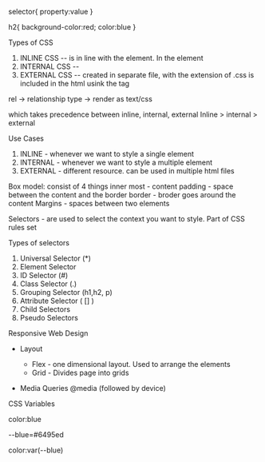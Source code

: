 selector{
	property:value
}

h2{
	background-color:red;
	color:blue
}

Types of CSS
1. INLINE CSS -- is in line with the element. In the element
2. INTERNAL CSS -- <style></style>
3. EXTERNAL CSS -- created in separate file, with the extension of .css is included in the html usink the <link> tag

rel -> relationship 
type -> render as text/css

which takes precedence between inline, internal, external
Inline > internal > external

Use Cases
1. INLINE - whenever we want to style a single element
2. INTERNAL - whenever we want to style a multiple element
3. EXTERNAL - different resource. can be used in multiple html files

Box model: consist of 4 things
inner most - content
padding - space between the content and the border
border - broder goes around the content
Margins - spaces between two elements

Selectors - are used to select the context you want to style. Part of CSS rules set

Types of selectors
1. Universal Selector (*)
2. Element Selector
3. ID Selector (#)
4. Class Selector (.)
5. Grouping Selector (h1,h2, p)
6. Attribute Selector ( [] ) 
7. Child Selectors
8. Pseudo Selectors


Responsive Web Design
- Layout
    - Flex - one dimensional layout. Used to arrange the elements 
    - Grid - Divides page into grids

- Media Queries 
@media (followed by device)



CSS Variables 

color:blue

--blue=#6495ed

color:var(--blue)
